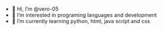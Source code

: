 - 👋 Hi, I’m @vero-05
- 👀 I’m interested in programing languages and development
- 🌱 I’m currently learning python, html, java script and css
<!---
vero-05/vero-05 is a ✨ special ✨ repository because its `README.md` (this file) appears on your GitHub profile.
You can click the Preview link to take a look at your changes.
--->
